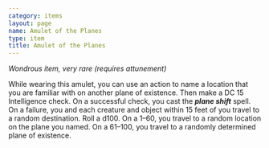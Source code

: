 ```yaml
---
category: items
layout: page
name: Amulet of the Planes
type: item
title: Amulet of the Planes 
---
```

_Wondrous item, very rare (requires attunement)_ 

While wearing this amulet, you can use an action to name a location that you are familiar with on another plane of existence. Then make a DC 15 Intelligence check. On a successful check, you cast the **_plane shift_** spell. On a failure, you and each creature and object within 15 feet of you travel to a random destination. Roll a d100. On a 1–60, you travel to a random location on the plane you named. On a 61–100, you travel to a randomly determined plane of existence. 